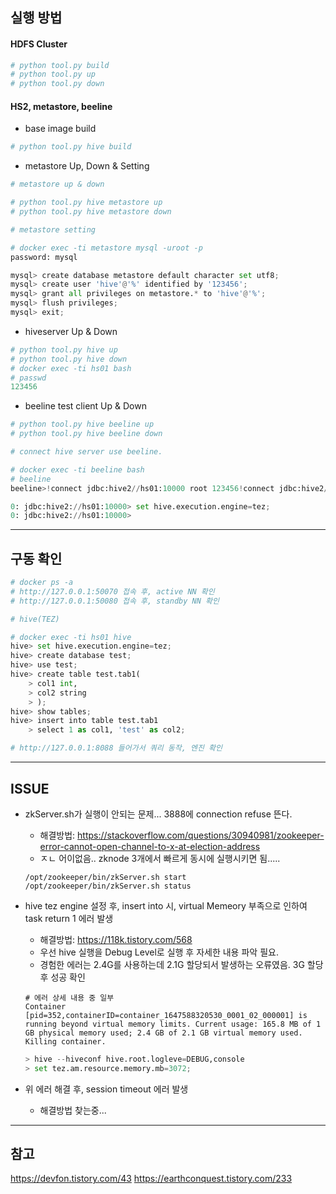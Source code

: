 ## 실행 방법

#### HDFS Cluster
```python
# python tool.py build
# python tool.py up
# python tool.py down
```

#### HS2, metastore, beeline
- base image build
```python
# python tool.py hive build
```

- metastore Up, Down & Setting
```python
# metastore up & down

# python tool.py hive metastore up
# python tool.py hive metastore down
```
```python
# metastore setting

# docker exec -ti metastore mysql -uroot -p
password: mysql

mysql> create database metastore default character set utf8;
mysql> create user 'hive'@'%' identified by '123456';
mysql> grant all privileges on metastore.* to 'hive'@'%';
mysql> flush privileges;
mysql> exit;
```

- hiveserver Up & Down
```python
# python tool.py hive up
# python tool.py hive down
# docker exec -ti hs01 bash
# passwd
123456
```

- beeline test client Up & Down
```python
# python tool.py hive beeline up
# python tool.py hive beeline down
```
```python
# connect hive server use beeline.

# docker exec -ti beeline bash
# beeline
beeline>!connect jdbc:hive2//hs01:10000 root 123456!connect jdbc:hive2//hs01:10000 root 123456

0: jdbc:hive2://hs01:10000> set hive.execution.engine=tez;
0: jdbc:hive2://hs01:10000> 

```

---

## 구동 확인
```python
# docker ps -a
# http://127.0.0.1:50070 접속 후, active NN 확인 
# http://127.0.0.1:50080 접속 후, standby NN 확인
```

```python
# hive(TEZ)

# docker exec -ti hs01 hive
hive> set hive.execution.engine=tez;
hive> create database test;
hive> use test;
hive> create table test.tab1(
    > col1 int,
    > col2 string
    > );
hive> show tables;
hive> insert into table test.tab1
    > select 1 as col1, 'test' as col2;

# http://127.0.0.1:8088 들어가서 쿼리 동작, 엔진 확인
```

---

## ISSUE
- zkServer.sh가 실행이 안되는 문제... 3888에 connection refuse 뜬다.
  - 해결방법:
  https://stackoverflow.com/questions/30940981/zookeeper-error-cannot-open-channel-to-x-at-election-address
  - ㅈㄴ 어이없음.. zknode 3개에서 빠르게 동시에 실행시키면 됨.....
  
  ```commandline
  /opt/zookeeper/bin/zkServer.sh start
  /opt/zookeeper/bin/zkServer.sh status
  ```
  
- hive tez engine 설정 후, insert into 시, virtual Memeory 부족으로 인하여 task return 1 에러 발생
  - 해결방법: https://118k.tistory.com/568
  - 우선 hive 실행을 Debug Level로 실행 후 자세한 내용 파악 필요.
  - 경험한 에러는 2.4G를 사용하는데 2.1G 할당되서 발생하는 오류였음. 3G 할당 후 성공 확인
  ```text
  # 에러 상세 내용 중 일부
  Container [pid=352,containerID=container_1647588320530_0001_02_000001] is running beyond virtual memory limits. Current usage: 165.8 MB of 1 GB physical memory used; 2.4 GB of 2.1 GB virtual memory used. Killing container.
  ```
  ```python
  > hive --hiveconf hive.root.logleve=DEBUG,console
  > set tez.am.resource.memory.mb=3072;
  ```
- 위 에러 해결 후, session timeout 에러 발생
  - 해결방법 찾는중...
---

## 참고
https://devfon.tistory.com/43
https://earthconquest.tistory.com/233